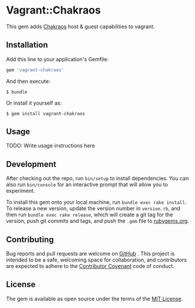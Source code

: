 # Vagrant::Chakraos

This gem adds [Chakraos][chakraoshomepage] host & guest capabilities to vagrant.

## Installation

Add this line to your application's Gemfile:

```ruby
gem 'vagrant-chakraos'
```

And then execute:

    $ bundle

Or install it yourself as:

    $ gem install vagrant-chakraos

## Usage

TODO: Write usage instructions here

## Development

After checking out the repo, run `bin/setup` to install dependencies. You can also run `bin/console` for an interactive prompt that will allow you to experiment.

To install this gem onto your local machine, run `bundle exec rake install`. To release a new version, update the version number in `version.rb`, and then run `bundle exec rake release`, which will create a git tag for the version, push git commits and tags, and push the `.gem` file to [rubygems.org](https://rubygems.org).

## Contributing

Bug reports and pull requests are welcome on [GitHub][issueurl] . This project is intended to be a safe, welcoming space for collaboration, and contributors are expected to adhere to the [Contributor Covenant](http://contributor-covenant.org) code of conduct.


## License

The gem is available as open source under the terms of the [MIT License](http://opensource.org/licenses/MIT).


[issueurl]: https://github.com/deogracia/vagrant-chakraos
[chakraoshomepage]: https://chakralinux.org/